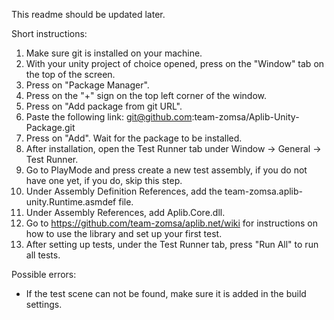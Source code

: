 This readme should be updated later.

Short instructions:
1. Make sure git is installed on your machine.
2. With your unity project of choice opened, press on the "Window" tab on the top of the screen.
3. Press on "Package Manager".
4. Press on the "+" sign on the top left corner of the window.
5. Press on "Add package from git URL".
6. Paste the following link: git@github.com:team-zomsa/Aplib-Unity-Package.git
7. Press on "Add". Wait for the package to be installed.
8. After installation, open the Test Runner tab under Window -> General -> Test Runner.
9. Go to PlayMode and press create a new test assembly, if you do not have one yet, if you do, skip this step.
10. Under Assembly Definition References, add the team-zomsa.aplib-unity.Runtime.asmdef file.
11. Under Assembly References, add Aplib.Core.dll.
12. Go to https://github.com/team-zomsa/aplib.net/wiki for instructions on how to use the library and set up your first test.
13. After setting up tests, under the Test Runner tab, press "Run All" to run all tests.

Possible errors:
- If the test scene can not be found, make sure it is added in the build settings.